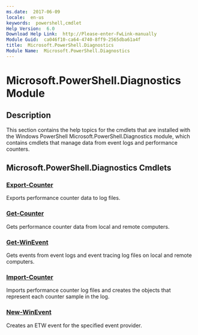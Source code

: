 ```yaml
---
ms.date:  2017-06-09
locale:  en-us
keywords:  powershell,cmdlet
Help Version:  6.0
Download Help Link:  http://Please-enter-FwLink-manually
Module Guid:  ca046f10-ca64-4740-8ff9-2565dba61a4f
title:  Microsoft.PowerShell.Diagnostics
Module Name:  Microsoft.PowerShell.Diagnostics
---
```


# Microsoft.PowerShell.Diagnostics Module
## Description
This section contains the help topics for the cmdlets that are installed with the Windows PowerShell Microsoft.PowerShell.Diagnostics module, which contains cmdlets that manage data from event logs and performance counters.

## Microsoft.PowerShell.Diagnostics Cmdlets
### [Export-Counter](export-counter.md)
Exports performance counter data to log files.


### [Get-Counter](get-counter.md)
Gets performance counter data from local and remote computers.


### [Get-WinEvent](get-winevent.md)
Gets events from event logs and event tracing log files on local and remote computers.


### [Import-Counter](import-counter.md)
Imports performance counter log files and creates the objects that represent each counter sample in the log.


### [New-WinEvent](new-winevent.md)
Creates an ETW event for the specified event provider.

